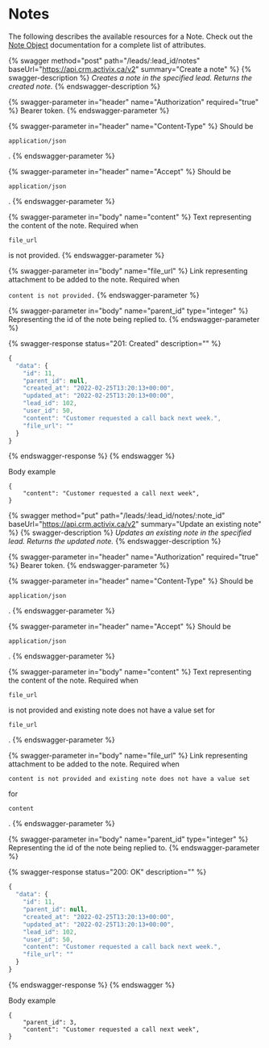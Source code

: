 # Notes

The following describes the available resources for a Note. Check out the [Note Object](notes.md) documentation for a complete list of attributes.

{% swagger method="post" path="/leads/:lead_id/notes" baseUrl="https://api.crm.activix.ca/v2" summary="Create a note" %}
{% swagger-description %}
_Creates a note in the specified lead. Returns the created note._
{% endswagger-description %}

{% swagger-parameter in="header" name="Authorization" required="true" %}
Bearer token.
{% endswagger-parameter %}

{% swagger-parameter in="header" name="Content-Type" %}
Should be 

`application/json`

.
{% endswagger-parameter %}

{% swagger-parameter in="header" name="Accept" %}
Should be 

`application/json`

.
{% endswagger-parameter %}

{% swagger-parameter in="body" name="content" %}
Text representing the content of the note. Required when 

`file_url`

 is not provided.
{% endswagger-parameter %}

{% swagger-parameter in="body" name="file_url" %}
Link representing attachment to be added to the note. Required when 

`content is not provided.`
{% endswagger-parameter %}

{% swagger-parameter in="body" name="parent_id" type="integer" %}
Representing the id of the note being replied to.
{% endswagger-parameter %}

{% swagger-response status="201: Created" description="" %}
```javascript
{
  "data": {
    "id": 11,
    "parent_id": null,
    "created_at": "2022-02-25T13:20:13+00:00",
    "updated_at": "2022-02-25T13:20:13+00:00",
    "lead_id": 102,
    "user_id": 50,
    "content": "Customer requested a call back next week.",
    "file_url": ""
  }
}
```
{% endswagger-response %}
{% endswagger %}

Body example

```
{
    "content": "Customer requested a call next week",
}
```

{% swagger method="put" path="/leads/:lead_id/notes/:note_id" baseUrl="https://api.crm.activix.ca/v2" summary="Update an existing note" %}
{% swagger-description %}
_Updates an existing note in the specified lead. Returns the updated note._
{% endswagger-description %}

{% swagger-parameter in="header" name="Authorization" required="true" %}
Bearer token.
{% endswagger-parameter %}

{% swagger-parameter in="header" name="Content-Type" %}
Should be 

`application/json`

.
{% endswagger-parameter %}

{% swagger-parameter in="header" name="Accept" %}
Should be 

`application/json`

.
{% endswagger-parameter %}

{% swagger-parameter in="body" name="content" %}
Text representing the content of the note. Required when 

`file_url`

 is not provided and existing note does not have a value set for 

`file_url`

.
{% endswagger-parameter %}

{% swagger-parameter in="body" name="file_url" %}
Link representing attachment to be added to the note. Required when 

`content is not provided and existing note does not have a value set`

 for 

`content`

.
{% endswagger-parameter %}

{% swagger-parameter in="body" name="parent_id" type="integer" %}
Representing the id of the note being replied to.
{% endswagger-parameter %}

{% swagger-response status="200: OK" description="" %}
```javascript
{
  "data": {
    "id": 11,
    "parent_id": null,
    "created_at": "2022-02-25T13:20:13+00:00",
    "updated_at": "2022-02-25T13:20:13+00:00",
    "lead_id": 102,
    "user_id": 50,
    "content": "Customer requested a call back next week.",
    "file_url": ""
  }
}
```
{% endswagger-response %}
{% endswagger %}

Body example

```
{
    "parent_id": 3,
    "content": "Customer requested a call next week",
}
```
